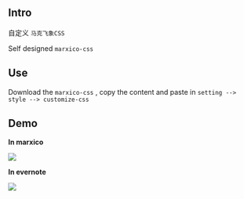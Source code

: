 ## Intro

自定义 `马克飞象CSS`

Self designed `marxico-css`



## Use

Download the `marxico-css` , copy the content and paste in `setting --> style --> customize-css`



## Demo

**In marxico**

![](E:\marxico-css\demo.png)



**In evernote**

![](E:\marxico-css\in_evernote.png)

